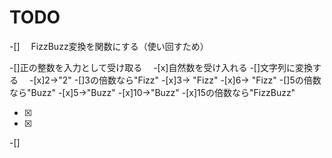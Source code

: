 TODO
==============
-[]
　FizzBuzz変換を関数にする（使い回すため）


-[]正の整数を入力として受け取る
　-[x]自然数を受け入れる
-[]文字列に変換する
　-[x]2->"2"
-[]3の倍数なら"Fizz"
 -[x]3-> "Fizz"
 -[x]6-> "Fizz"
-[]5の倍数なら"Buzz"
 -[x]5->"Buzz"
 -[x]10->"Buzz"
-[x]15の倍数なら"FizzBuzz"

-[x]
 -[x]
 -[]

